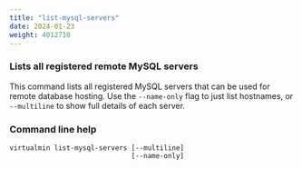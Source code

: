 ```yaml
---
title: "list-mysql-servers"
date: 2024-01-23
weight: 4012710
---
```


### Lists all registered remote MySQL servers

This command lists all registered MySQL servers that can be used for remote database hosting. Use the `--name-only` flag to just list hostnames, or `--multiline` to show full details of each server.

### Command line help

```text
virtualmin list-mysql-servers [--multiline]
                              [--name-only]
```
